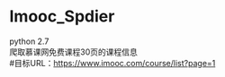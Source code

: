 # Imooc_Spdier </br>
python 2.7<br>
爬取慕课网免费课程30页的课程信息<br>
#目标URL：https://www.imooc.com/course/list?page=1

